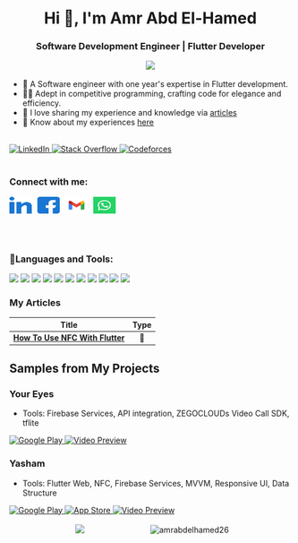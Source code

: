 <h1 align="center">Hi 👋, I'm Amr Abd El-Hamed </h1>
<h3 align="center">Software Development Engineer | Flutter Developer </h3>
<p align="center">
    <img id="preview" src="https://komarev.com/ghpvc/?username=amrabdelhamed26&color=grey">
</p>

- 🌱 A Software engineer with one year's expertise in Flutter development. 
- 👨‍💻 Adept in competitive programming, crafting code for elegance and efficiency.
- 📝 I love sharing my experience and knowledge via [articles](https://medium.com/@amr2652001) 
- 📄 Know about my experiences [here](https://drive.google.com/file/d/1z7tL-SC20Rb4Wxxv8P8jVCoU_tp_SgoE/view?usp=drivesdk)

<br>
<div> 
  <a href="https://www.linkedin.com/in/amr-abd-el-hamed-6323b6221/" target="_blank">
    <img src="https://img.shields.io/badge/LinkedIn-0077B5?style=for-the-badge&logo=linkedin&logoColor=white" alt="LinkedIn">
  </a>
  <a href="https://stackoverflow.com/users/22231038/amr-abd-elhamed" target="_blank">
    <img src="https://img.shields.io/badge/Stack_Overflow-F58025?style=for-the-badge&logo=stackoverflow&logoColor=white" alt="Stack Overflow">
  </a>
  <a href="https://codeforces.com/profile/AmrAbdElHamed" target="_blank">
    <img src="https://img.shields.io/badge/Codeforces-1F8ACB?style=for-the-badge&logo=codeforces&logoColor=white" alt="Codeforces">
  </a>
</div>

<br>

<div>
  <h3 align="left">Connect with me:</h3>
  <p align="left" style="display: flex; gap: 10px;">
    <a href="https://www.linkedin.com/in/amr-abd-el-hamed-6323b6221/" target="_blank" style="text-decoration: none;">
      <img align="left" src="https://raw.githubusercontent.com/teamedwardforever/Readme-Generator/71f25dd8b98329b168142a6b782a107b75eab178/svg/Social/linked-in-alt.svg" alt="Amr Abd ElHamed" height="30" width="40" />
    </a>
    <a href="https://www.facebook.com/profile.php?id=100005334434627" target="_blank" style="text-decoration: none;">
      <img align="left" src="https://raw.githubusercontent.com/teamedwardforever/Readme-Generator/71f25dd8b98329b168142a6b782a107b75eab178/svg/Social/facebook.svg" alt="Amr Abd ElHamed" height="30" width="40" />
    </a>
    <a href="mailto:amr2652001@gmail.com" target="_blank" style="text-decoration: none;">
      <img align="left" src="https://raw.githubusercontent.com/edent/SuperTinyIcons/master/images/svg/gmail.svg" alt="amr2652001@gmail.com" height="30" width="40" />
    </a>
    <a href="https://wa.me/201005734569" target="_blank" style="text-decoration: none;">
      <img align="left" src="https://raw.githubusercontent.com/edent/SuperTinyIcons/master/images/svg/whatsapp.svg" alt="Amr Abd ElHamed" height="30" width="40" />
    </a>
  </p>
</div>

<br>
<br>

<h3 align="left">🔧Languages and Tools:</h3>

![](https://img.shields.io/badge/Editor-VS_code-informational?style=flat&logo=visual-studio-code&logoColor=white&color=blue)
![](https://img.shields.io/badge/Editor-Android_Studio-informational?style=flat&logo=android-studio&logoColor=white&color=blue)
![](https://img.shields.io/badge/Code-Dart-informational?style=flat&logo=dart&logoColor=white&color=blue)
![](https://img.shields.io/badge/Code-Java-informational?style=flat&logo=java&logoColor=white&color=blue)
![](https://img.shields.io/badge/Code-Kotlin-informational?style=flat&logo=kotlin&logoColor=white&color=blue)
![](https://img.shields.io/badge/Code-Python-informational?style=flat&logo=python&logoColor=white&color=blue)
![](https://img.shields.io/badge/Tools-MySQL-informational?style=flat&logo=mysql&logoColor=white&color=blue)
![](https://img.shields.io/badge/Tools-SQLite-informational?style=flat&logo=sqlite&logoColor=white&color=blue)
![](https://img.shields.io/badge/Tools-Firebase-informational?style=flat&logo=firebase&logoColor=white&color=blue)
![](https://img.shields.io/badge/Tools-Codemagic-informational?style=flat&logo=codemagic&logoColor=white&color=blue)
![](https://img.shields.io/badge/Tools-Figma-informational?style=flat&logo=figma&logoColor=white&color=blue)

### My Articles

| Title | Type |
| ------------- | :-------------: |
| [**How To Use NFC With Flutter**](https://medium.com/@amr2652001/nfc-with-flutter-1c889fafe083) | 📝 |

## Samples from My Projects

### Your Eyes
- Tools: Firebase Services, API integration, ZEGOCLOUDs Video Call SDK, tflite

<div style="display: flex; gap: 20px;">
    <div style="text-align: center;">
        <a href="https://play.google.com/store/apps/details?id=com.app.your_eyes&pli=1" target="_blank">
            <img src="https://img.shields.io/badge/Google_Play-414141?style=for-the-badge&logo=google-play&logoColor=white" alt="Google Play">
        </a>
        <a href="https://www.linkedin.com/feed/update/urn:li:activity:7090810953637761024?utm_source=share&utm_medium=member_desktop" target="_blank">
            <img src="https://img.shields.io/badge/Video_Preview-FF0000?style=for-the-badge&logo=youtube&logoColor=white" alt="Video Preview">
        </a>
    </div>
</div>

### Yasham
- Tools: Flutter Web, NFC, Firebase Services, MVVM, Responsive UI, Data Structure

<div style="display: flex; gap: 20px;">
    <div style="text-align: center;">
        <a href="https://play.google.com/store/apps/details?id=com.yasham.app.yasham" target="_blank">
            <img src="https://img.shields.io/badge/Google_Play-414141?style=for-the-badge&logo=google-play&logoColor=white" alt="Google Play">
        </a>
        <a href="https://apps.apple.com/de/app/yasham/id6505098131?platform=iphone" target="_blank">
            <img src="https://img.shields.io/badge/App_Store-414141?style=for-the-badge&logo=app-store&logoColor=white" alt="App Store">
        </a>
        <a href="https://www.linkedin.com/posts/amr-abd-el-hamed-6323b6221_flutter-appdevelopment-firebase-activity-7201643102296539138-X0l5?utm_source=share&utm_medium=member_desktop" target="_blank">
            <img src="https://img.shields.io/badge/Video_Preview-FF0000?style=for-the-badge&logo=youtube&logoColor=white" alt="Video Preview">
        </a>
    </div>
</div>

<br>

<div style="display: flex; justify-content: center; align-items: center;">
    <a href="https://leetcode.com/amr2652001/" target="_blank" style="flex: 1; text-align: center; display: block;">
        <img style="width: 48%; height: auto;" src="https://leetcode.card.workers.dev/amr2652001?theme=dark&font=baloo&extension=null&border=2&border_radius=8">
    </a>
    <img style="flex: 1; width: 48%; height: auto;" src="https://github-readme-streak-stats.herokuapp.com/?user=amrabdelhamed26&" alt="amrabdelhamed26">
</div>
